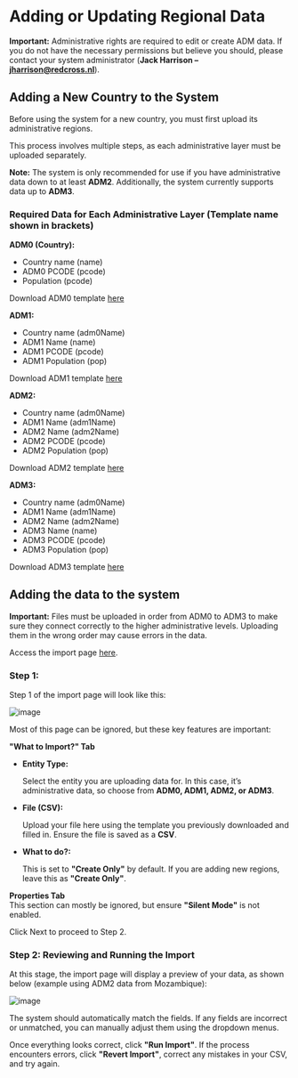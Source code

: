 # **Adding or Updating Regional Data**

**Important:** Administrative rights are required to edit or create ADM data. If you do not have the necessary permissions but believe you should, please contact your system administrator (**Jack Harrison – jharrison@redcross.nl**).  

## **Adding a New Country to the System**  

Before using the system for a new country, you must first upload its administrative regions.  

This process involves multiple steps, as each administrative layer must be uploaded separately.  

**Note:** The system is only recommended for use if you have administrative data down to at least **ADM2**. Additionally, the system currently supports data up to **ADM3**.  

### **Required Data for Each Administrative Layer (Template name shown in brackets)**

**ADM0 (Country):**

- Country name (name)
- ADM0 PCODE (pcode)
- Population (pcode)

Download ADM0 template [here](https://docs.google.com/spreadsheets/d/1bGP0UqasEV6Qjf38MlnMrv_Wf5WNp_1vVmRBOxb0EGo/export?format=csv)

**ADM1:**

- Country name (adm0Name)
- ADM1 Name (name)
- ADM1 PCODE (pcode)
- ADM1 Population (pop)

Download ADM1 template [here](https://docs.google.com/spreadsheets/d/1HiYCJLmZCGibhGUpdpNGbwbfwH-l5y5Qwn9eqNH82JE/export?format=csv)

**ADM2:**

- Country name (adm0Name)
- ADM1 Name (adm1Name)
- ADM2 Name (adm2Name)
- ADM2 PCODE (pcode)
- ADM2 Population (pop)

Download ADM2 template [here](https://docs.google.com/spreadsheets/d/1e0D-MQaNHPO_FEdkFs6sdY4q8h3oNhShs9jALvwLOCo/export?format=csv)

**ADM3:**

- Country name (adm0Name)
- ADM1 Name (adm1Name)
- ADM2 Name (adm2Name)
- ADM3 Name (name)
- ADM3 PCODE (pcode)
- ADM3 Population (pop)

Download ADM3 template [here](https://docs.google.com/spreadsheets/d/1nQMXl4sDsl0dtA6qVBbTzAfeqeN69DZbPc3tbn6kyNY/export?format=csv)


## **Adding the data to the system**

**Important:** Files must be uploaded in order from ADM0 to ADM3 to make sure they connect correctly to the higher administrative levels. Uploading them in the wrong order may cause errors in the data.

Access the import page <a href="http://172.201.122.141/#Import" target="_blank">here</a>.


### **Step 1:**

Step 1 of the import page will look like this: 

![image](https://github.com/user-attachments/assets/83df7ddf-30f9-4a33-b3c6-6dfcb70d234b)

Most of this page can be ignored, but these key features are important:

**"What to Import?" Tab**

- **Entity Type:**

  Select the entity you are uploading data for. In this case, it’s administrative data, so choose from **ADM0, ADM1, ADM2, or ADM3**.

- **File (CSV):**

  Upload your file here using the template you previously downloaded and filled in. Ensure the file is saved as a **CSV**.

- **What to do?:**

  This is set to **"Create Only"** by default. If you are adding new regions, leave this as **"Create Only"**.

**Properties Tab**  
This section can mostly be ignored, but ensure **"Silent Mode"** is not enabled.

Click Next to proceed to Step 2.

### **Step 2: Reviewing and Running the Import**

At this stage, the import page will display a preview of your data, as shown below (example using ADM2 data from Mozambique):


![image](https://github.com/user-attachments/assets/2844159d-68af-4253-8b17-359b714c78d2)

The system should automatically match the fields. If any fields are incorrect or unmatched, you can manually adjust them using the dropdown menus.

Once everything looks correct, click **"Run Import"**. If the process encounters errors, click **"Revert Import"**, correct any mistakes in your CSV, and try again.






